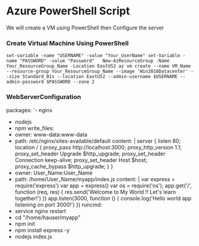 # Azure PowerShell Script
We will create a VM using PowerShell then Configure the server
### Create Virtual Machine Using PowerShell
`set-variable -name "USERNAME" -value "Your_UserName"
set-Variable -name "PASSWORD" -value "Password"  
New-AzResourceGroup -Name Your_ResourceGroup_Name -Location EastUS2
az vm create --name VM_Name --resource-group Your_ResourceGroup_Name --image 'Win2016Datacenter' --size Standard_B1s --location EastUS2 --admin-username $USERNAME --admin-password $PASSWORD --zone 2`
### WebServerConfiguration
packages:
  `- nginx
  - nodejs
  - npm
write_files:
  - owner: www-data:www-data
  - path: /etc/nginx/sites-available/default
    content: |
      server {
        listen 80;
        location / {
          proxy_pass http://localhost:3000;
          proxy_http_version 1.1;
          proxy_set_header Upgrade $http_upgrade;
          proxy_set_header Connection keep-alive;
          proxy_set_header Host $host;
          proxy_cache_bypass $http_upgrade;
        }
      }
  - owner: User_Name:User_Name
  - path: /home/User_Name/myapp/index.js
    content: |
      var express = require('express')
      var app = express()
      var os = require('os');
      app.get('/', function (req, res) {
        res.send('Welcome to My World !! Let's learn together!')
      })
      app.listen(3000, function () {
        console.log('Hello world app listening on port 3000!')
      })
runcmd:
  - service nginx restart
  - cd "/home/hauser/myapp"
  - npm init
  - npm install express -y
  - nodejs index.js 
  
